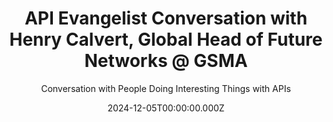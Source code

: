 ---
title: >-
  API Evangelist Conversation with Henry Calvert, Global Head of Future Networks
  @ GSMA
description: >-
  Henry Calvert, Global Head of Future Networks at GSMA came by to talk about
  the GSMA Open Gateway, a suite of APIs the GSMA Open Gateway global initiative
  aims to drive the exposure and monetization of telecommunication networks
  through APIs and federation. The GSMA launched the Open Gateway APIs under the
  Linux Foundation in a project called CAMARA, and you can find all the OpenAPI
  specifications for the APIs on GitHub. The GSMA looks to have taken a pretty
  savvy balance between what developers are looking for, telco business
  leadership, but also government regulators, making for another interesting
  attempt to modernize telco networks using a standardized API-first approach.
date: 2024-12-05T00:00:00.000Z
guestName: Henry Calvert
guestRole: Global Head of Future Networks
guestCompany: GSMA
guestIndustry: Telecommunications
guestImage: /assets/img/people/henry-calver-headshot.jpg
bio: >-
  An energetic leader in the field of telecommunications over the past 20 years.
  A challenger & innovator in the mobile & wireless businesses, with a solid
  understanding of the fixed, broadband, IPTV, content & portal businesses. A
  proven track record in delivering initiatives both to a local market &
  internationally. Initiatives delivering incremental EBITDA, Customer
  Experience improvements and Cost Transformation.
obfuscated: false
summary: Driving exposure and monetization of telecommunication networks through APIs.
subtitle: Conversation with People Doing Interesting Things with APIs
audio_file: >-
  https://kinlane-productions2.s3.us-east-1.amazonaws.com/api-evangelist-conversations/api-evangelist-conversation-henry-calvert-gsma.wav
audio_length: 105043384
youtubeId: H5u14yHDV6c
sound_cloud: >-
  https://soundcloud.com/kinlane/api-evangelist-conversation-with-henry-calvert-global-head-of-future-networks-gsma
duration: '0:19:51'
publish_date: '2024-12-05 15:00:00'
url: >-
  https://conversations.apievangelist.com/sessions/2024-12-05-henry-calvert-gsma.html
tags:
  - GSMA
  - Telcos
  - Telecommunications
  - Networking
partnerImage: >-
  https://kinlane-productions2.s3.us-east-1.amazonaws.com/api-evangelist-partners/microcks-banner-728.jpg
partnerUrl: https://bit.ly/48MluZf
partnerTitle: API Mocking & Testing
conversation:
  - question: Who are you?
    answer: >-
      Hi Kin, hi everyone, my name is Henry Calvert. I'm head of networks at the
      GSMA. I'm also the industry lead for a little initiative we're doing
      across the mobile industry, which is called Open Gateway.
  - question: What is the GSMA Open Gateway?
    answer: >-
      Well, let's face facts, Kin, at the, you know, at the start here. This is
      not the first time the mobile industry has tried to expose its network
      capabilities for APIs. We've had some moderate successes like Mobile
      Connect, and we've had some spectacular phases, sorry, spectacular
      failures, uh, like OneAPI. So it's not the first time. This is not our
      first rodeo in these activities. And what we've, uh, sort of evangelized
      over the last 18 months, two years now, since 2022. Is to actually, uh,
      refocus on how we should expose network capabilities and the data context
      that mobile network operators have, uh, to two developers in a very simple
      form, just like the cloud hyperscalers do, they provide store and compute
      that is programmable. We want to actually make our mobile networks in the
      industry programmable as well. So it's really easy for developers to start
      using some of the cool stuff that is coming out of 5G network generations.
  - question: How was the API experience crafted for developers?
    answer: >-
      Yeah, we decided in the GSMA, and this is an industry wide activity, and
      I'll mention that in a minute, but we decided in the GSMA, let's stop
      doing specifications by documentation. Let's start doing it by code, and
      the best place for code that we feel is GitHubs, and there's the major
      GitHub through the Camara Linux initiative, um, which is the best place
      for it because people are very familiar with Linux in the IT, in the
      developer world. So let's use that as the form of communications There's
      also, you know, it gets a little bit Sort of more complicated as we build
      out the industry with channel partners. There's uh, Operate based API's
      that are exposed through the TM forum that they have their O. D. A.
      Architecture on that is actually providing some of the fulfillment
      activities you need to on board developers on board applications and look
      at the performance. Of what's actually been provided from the mobile
      networks and the applications and themselves, that's still in a very, uh,
      young state of what's actually happening. And also in the GSMA, we have a
      GitHub repository ourselves, where we're looking at the interoperability,
      um, where aggregators have aggregated operator. Uh, exposure of APIs, uh,
      how the routing, um, uh, and how each of those networks can be
      interoperable, uh, between each other. So we've kind of got a good grip
      now of the framework that we need to actually get in place, uh, over the,
      that we've been doing, doing over the last 18 months.
  - question: How was the API experience crafted for business leadership?
    answer: >-
      Well, there's two fundamental things that also the GSMA brings, um, and
      that is, first of all, the commercial principles by which, you know, uh,
      the APIs can be commercialized or the access can be, uh, commercialized
      over a long time. So monetizing the assets that, uh, we have from the
      operators, uh, and we're displaying, starting to display that as we get
      into commercial launches, uh, of the APIs, um, we're starting to achieve.
      Uh, bring them to life through use cases and case studies of how they're
      impacting Um, not only the customer experience, but the quality people are
      getting so You know, we can mention a few of those use cases anti fraud is
      the big one at the at this point in time How are we reducing fraud out
      there? How are we reducing phishing? How are we reducing? Um, I think it's
      called authorized push payments. Um, which is sort of when people, um, are
      tricked into moving cash around. How are we looking at the network
      characteristics to really stop those frauds actually happening? But we
      want to jump out of that and also talk about how do we actually provide
      better reliable networks through APIs like Quality on Demand. Or how do we
      actually get closer to the customer using the edge site discovery api? You
      know, how do you understand where the next store and compute resources are
      closer to the end customer at the end of the day? So that's really sort of
      evangelizing How the value can be created in the industry and drive that
      forward from a supply side Um the other sort of aspects we need to be very
      conscious of Is regulation, um, privacy and consent is a really important
      topic. And, and if we can get privacy and consent right, then I think we
      can open up from legitimate use. of APIs to actually, you know, a
      conversation with the, uh, endpoints, uh, which would be the mobile users
      or the, or the endpoints on the, uh, at the end of Wi Fi routers, um, you
      know, for the use of their information, um, obviously giving that consent
      and managing that consent is very important in doing that. So on the
      supply side there, Kin, we're starting to actually explain that to
      executives. Um, and they're sort of saying, right, okay, there's going to
      be a trusted environment by which I can actually do business and there's
      going to be value that we're actually creating from that. But we're not
      stopping there either. Kin, sorry for taking so long on this bit. Um,
      we're actually starting to look at the demand side. So I've created a
      small team that is actually starting to ask enterprises and developers.
      What do you need from a network? What are your pain points? What are your
      challenges? And really get them to have a voice at the table. Now we're
      starting off with fairly large multinational corporations because that's
      the GSMA. We're trying to actually get ubiquity not only in local markets,
      but regionally and globally. Think of car manufacturers. Think of Toyota.
      Toyota operates in every market. Airbus lands planes in every market. They
      want the same way to connect to networks, uh, as they would in their own
      local market. And that's what this APIs and the standardization of these
      APIs is bringing. But we might only at this point in time. It's really
      what the operators have been sort of discovering over the last 10 years
      like sim swap device location Or number verification or quality on demand
      or as I mentioned before edge site discovery It's sort of sort of telco
      supply side APIs. We've got to find out from the enterprises is what they
      need in their connections. What information do they need? Like population
      density and bringing and branching out to other APIs that these
      enterprises need to actually use and they actually demand and want.
  - question: How are you addressing the regulatory side of things?
    answer: >-
      But for sure, for sure. And everything that actually means in the
      different regulations in the market, and that's where the GSMA sort of can
      actually assist the industry in this because, because we, we have looked
      at that regulation and the differences in each of the marketplaces. And,
      you know, we, we have a single sort of single principle is the law and in
      the market that is where the customer is, is the law that needs to be
      applied by. Also, the law where that customer actually resides on, uh,
      their nationality, i. e. where they bought their service from, etc. This
      is very important when customers are roaming, uh, and they're in different
      networks. And it does get quite complicated, but, um, we've been able to
      manage voice calls and SMSs and be able to produce data services. A lot of
      them have been home routed. Um, but now we're trying to actually have
      local breakout. What that means is if you're traveling Kin from the US of
      A to United Kingdom Is your services in your internet doesn't travel all
      the way back to the usa and you get long delays It actually breaks out in
      the uk and we can start using these apis and capabilities to know where
      people are So we can inform the enterprises so they understand what
      regulatory regime they need to work under And and how to apply that
  - question: Will APIs make mobile telco networks more visible?
    answer: >-
      for sure for sure And I think we've started to look in the practices of
      device location, uh just recently Um, there seems to be You know, let's go
      for the for the one that sort of is discussed quite a lot on that is
      device location at the moment. Location and privacy. Uh, this sort of
      consent model that we're actually bringing in gives us many different
      options, whether it's a real time consent request from the consumer. And
      the sort of the guidelines by which is what is a consistent UX by which
      you can take that subscriber and that customer through so you actually
      understand sort of the steps you actually know. So we're starting to build
      those principles in to that consent model and therefore device location
      and the concerns that local regulators have about using someone's location
      can be met. Uh in some form and most importantly can be recorded as well
      when it's actually been done and interrogated from it
  - question: Can your approach be applied cross industry?
    answer: >-
      They are. And, and what's been. You know, sort of groundbreaking for us is
      there seems to be a desire to collaborate across the industry sectors. So
      Linux is doing the Camara API's team forums, doing the operate API's on
      the GSMA is doing the interoperability and sort of the business
      evangelization of it. We're kind of very much working in harmony on
      certainly in my life of 10 years of GSMA. You know, we've been in. You
      know, a couple of decades of competition around, you know, who's doing
      what. But, you know, and it really does feel like the industry is at this
      crossroads where they're saying, we actually need to fix these problems
      because we're just annoying developers that they can't get access. And we
      can see the frustration. Um, and they, you know, at this point in time,
      we're actually starting to drive that through and make those changes.
  - question: What keeps you going each day?
    answer: >-
      I think we've, um, for, you know, for me personally, um, I think mobile
      has changed consumer life, okay? You know, for the last two decades. Our
      lives are so different. I don't want to say, I think mobile, on balance,
      has provided huge social benefit in what's actually happening. It's
      enabled people to do more. We have to actually ensure that, uh, that, um,
      we're, Making sure that that is done in a in a correct fashion. All right,
      making sure that You know that there's not too much of an issue. I mean,
      you know making sure that mobile phones aren't utilized too often, um,
      especially, you know, with the younger generations and we've got to learn
      to actually, you know, make sure that people use these devices
      appropriately and properly. That said, and I've been through, I'm that old
      now, Kin. I've been through, you know, all the generations 2G, 3G, 4G, and
      we're at 5G. And 5G is the enterprise. It's meant to be delivering
      enterprise benefit, enterprise productivity, that's going to actually make
      sure logistics go quicker, make sure that our lives aren't complicated.
      How long do we spend on the phone talking to banks about You know,
      unraveling sort of the systems of the fraud protection they put in place
      and they need to put them in place. But we can make that a better place
      with the banks and with the enterprises. It'd be better, you know, even
      these IOT that goes out there about the parking sensors and knowing when,
      where I can park and when current part and when the different levels are
      full, all getting all this information up onto the consumer facing is
      good. And we just haven't quite fired there yet in 5G Enterprise. Um, it's
      coming, but it's just not there. And this is, to me, the last piece of the
      puzzle of a two sided business model. B2B2C, or B2C in the activities that
      need to be done. Um, and there are There's great technologies out there in
      5G. There's 5G advance, which are better uplinks, which means, in
      practice, that you can stream video from your mobile phones. Uh to content
      service a lot better and that's really great in in sort of security video
      security and also robotics in In where they're actually measuring where
      container bases are and things like that. So so the 5g advances there
      There's a fundamental shift we've done in 5g, which is a service based
      architecture. So It's it's not Appliance boxes anymore that operators buy
      it's it's software functions that they're deploying in a devops fashion
      We're in this transition And if we can get that, then enterprises
      themselves can start to deploy their own private networks. And we can
      start to better integrate through NTN with satellite industries. So even
      when I look at the generational change, I need a gateway by which the
      enterprise can actually talk to the telecommunications. Networks. We need
      the language. We need the Babel fish off the life. And I see APIs. APIs
      are the only way that these these are going to happen. So, you know, I
      want to finish my career in the fact of ensuring That enterprises are
      really using mobile networks to their fullest capabilities so consumers
      can have a better life at the end of the day.
slug: 2024-12-05-henry-calvert-gsma
---